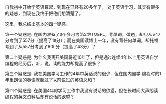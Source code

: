 自我初中开始学英语算起，到现在已经有20多年了， 对于英语学习，其实有很多的疑惑，到现在我终于把他们想清楚了。

这里，我总结出基本的四个疑惑。

第一个疑惑是: 在国内准备了3个多月考第2次TOEFL，背单词，做题，却只从547分考到了557分（提高了10分）；而在美国读博士一年，没有背任何单词，却托福考到了从557分考到了600分（提高了43分）？

第二个疑惑是: 为什么我离开美国将近10年了，但是通过连续4年以上用英语自学编程的经历后，听，说，读的能力却提高了很多？

第三个疑惑是: 我在美国学习工作的4年中英话说的很少，但在国内自学 编程时的1年里朗读的英语就超过了以前说过的英语总和？

第四个疑惑是: 在美国4年的学习工作中我没有说话的欲望，但在长时间大声朗读编程的英文资料后却有说话的欲望？
